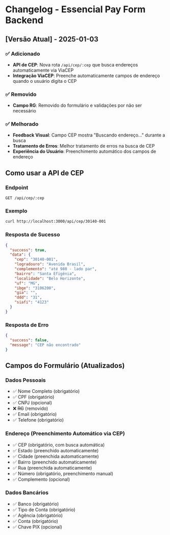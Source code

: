 # Changelog - Essencial Pay Form Backend

## [Versão Atual] - 2025-01-03

### ✅ Adicionado
- **API de CEP**: Nova rota `/api/cep/:cep` que busca endereços automaticamente via ViaCEP
- **Integração ViaCEP**: Preenche automaticamente campos de endereço quando o usuário digita o CEP

### ✅ Removido
- **Campo RG**: Removido do formulário e validações por não ser necessário

### ✅ Melhorado
- **Feedback Visual**: Campo CEP mostra "Buscando endereço..." durante a busca
- **Tratamento de Erros**: Melhor tratamento de erros na busca de CEP
- **Experiência do Usuário**: Preenchimento automático dos campos de endereço

## Como usar a API de CEP

### Endpoint
```
GET /api/cep/:cep
```

### Exemplo
```bash
curl http://localhost:3000/api/cep/30140-001
```

### Resposta de Sucesso
```json
{
  "success": true,
  "data": {
    "cep": "30140-001",
    "logradouro": "Avenida Brasil",
    "complemento": "até 980 - lado par",
    "bairro": "Santa Efigênia",
    "localidade": "Belo Horizonte",
    "uf": "MG",
    "ibge": "3106200",
    "gia": "",
    "ddd": "31",
    "siafi": "4123"
  }
}
```

### Resposta de Erro
```json
{
  "success": false,
  "message": "CEP não encontrado"
}
```

## Campos do Formulário (Atualizados)

### Dados Pessoais
- ✅ Nome Completo (obrigatório)
- ✅ CPF (obrigatório)
- ✅ CNPJ (opcional)
- ❌ ~~RG~~ (removido)
- ✅ Email (obrigatório)
- ✅ Telefone (obrigatório)

### Endereço (Preenchimento Automático via CEP)
- ✅ CEP (obrigatório, com busca automática)
- ✅ Estado (preenchido automaticamente)
- ✅ Cidade (preenchida automaticamente)
- ✅ Bairro (preenchido automaticamente)
- ✅ Rua (preenchida automaticamente)
- ✅ Número (obrigatório, preenchimento manual)
- ✅ Complemento (opcional)

### Dados Bancários
- ✅ Banco (obrigatório)
- ✅ Tipo de Conta (obrigatório)
- ✅ Agência (obrigatório)
- ✅ Conta (obrigatório)
- ✅ Chave PIX (opcional)
